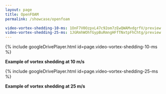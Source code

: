 ```yaml
---
layout: page
title: OpenFOAM
permalink: /showcase/openfoam

video-vortex-shedding-10-ms: 1OnF7V0OzpxL47c92om7zEwQWAMvdgrfV/preview
video-vortex-shedding-25-ms: 1JGRmhWOhfGypBuRmngHFfTNxtpFhChtg/preview
---
```


{% include googleDrivePlayer.html id=page.video-vortex-shedding-10-ms %}

**Example of vortex shedding at 10 m/s**

{% include googleDrivePlayer.html id=page.video-vortex-shedding-25-ms %}

**Example of vortex shedding at 25 m/s**